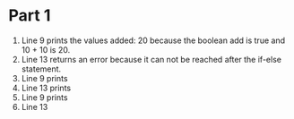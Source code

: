 # Part 1

1. Line 9 prints the values added: 20 because the boolean add is true and 10 + 10 is 20.
2. Line 13 returns an error because it can not be reached after the if-else statement.
3. Line 9 prints
4. Line 13 prints
5. Line 9 prints
6. Line 13

